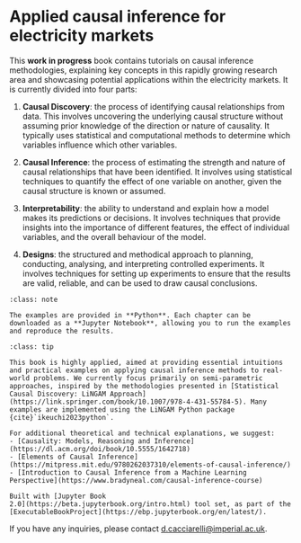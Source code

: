 # Applied causal inference for electricity markets

This **work in progress** book contains tutorials on causal inference methodologies, explaining key concepts in this rapidly growing research area and showcasing potential applications within the electricity markets. It is currently divided into four parts:

1. **Causal Discovery**: the process of identifying causal relationships from data. This involves uncovering the underlying causal structure without assuming prior knowledge of the direction or nature of causality. It typically uses statistical and computational methods to determine which variables influence which other variables.
   
2. **Causal Inference**: the process of estimating the strength and nature of causal relationships that have been identified. It involves using statistical techniques to quantify the effect of one variable on another, given the causal structure is known or assumed.
   
3. **Interpretability**: the ability to understand and explain how a model makes its predictions or decisions. It involves techniques that provide insights into the importance of different features, the effect of individual variables, and the overall behaviour of the model.
   
4. **Designs**: the structured and methodical approach to planning, conducting, analysing, and interpreting controlled experiments. It involves techniques for setting up experiments to ensure that the results are valid, reliable, and can be used to draw causal conclusions.


```{admonition} Note
:class: note

The examples are provided in **Python**. Each chapter can be downloaded as a **Jupyter Notebook**, allowing you to run the examples and reproduce the results.
```


```{admonition} References
:class: tip

This book is highly applied, aimed at providing essential intuitions and practical examples on applying causal inference methods to real-world problems. We currently focus primarily on semi-parametric approaches, inspired by the methodologies presented in [Statistical Causal Discovery: LiNGAM Approach](https://link.springer.com/book/10.1007/978-4-431-55784-5). Many examples are implemented using the LiNGAM Python package {cite}`ikeuchi2023python`.

For additional theoretical and technical explanations, we suggest:
- [Causality: Models, Reasoning and Inference](https://dl.acm.org/doi/book/10.5555/1642718)
- [Elements of Causal Inference](https://mitpress.mit.edu/9780262037310/elements-of-causal-inference/)
- [Introduction to Causal Inference from a Machine Learning Perspective](https://www.bradyneal.com/causal-inference-course)

```


```{admonition} $~$
Built with [Jupyter Book
2.0](https://beta.jupyterbook.org/intro.html) tool set, as part of the
[ExecutableBookProject](https://ebp.jupyterbook.org/en/latest/).  
```

If you have any inquiries, please contact [d.cacciarelli@imperial.ac.uk](d.cacciarelli@imperial.ac.uk).
